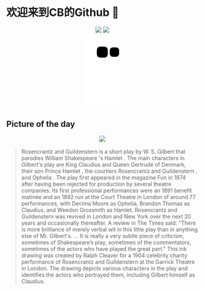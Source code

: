 
# 欢迎来到CB的Github 👋

<div align="center">
  <img height="137px" src="https://github-readme-stats.vercel.app/api?username=SuperCB&show_icons=true&theme=radical" />
  <img height="137px" src="https://github-readme-stats.vercel.app/api/top-langs/?username=SuperCB&hide_title=true&hide_border=true&layout=compact&langs_count=6&text_color=000&icon_color=fff" />
</div>


<div align="center">
    <img src="./contribution-snake/github-contribution-grid-snake.svg" />
</div>



## Picture of the day
<div align="center">
  <img width=400px src="https://upload.wikimedia.org/wikipedia/commons/thumb/2/25/Ralph_Cleaver_-_1904_amateur_performance_of_W.S._Gilbert%27s_Rosencrantz_and_Guildenstern_at_the_Garrick_Theatre%2C_London_-_Image_1.jpg/960px-Ralph_Cleaver_-_1904_amateur_performance_of_W.S._Gilbert%27s_Rosencrantz_and_Guildenstern_at_the_Garrick_Theatre%2C_London_-_Image_1.jpg" />
</div>

>Rosencrantz and Guildenstern  is a short play by  W. S. Gilbert  that parodies  William Shakespeare 's  Hamlet . The main characters in Gilbert's play are  King Claudius  and  Queen Gertrude  of Denmark, their son  Prince Hamlet , the courtiers  Rosencrantz and Guildenstern , and  Ophelia . The play first appeared in the magazine  Fun  in 1874 after having been rejected for production by several theatre companies. Its first professional performances were an 1891 benefit matinée and an 1892 run at the  Court Theatre  in London of around 77 performances, with  Decima Moore  as Ophelia,  Brandon Thomas  as Claudius, and  Weedon Grossmith  as Hamlet.  Rosencrantz and Guildenstern  was revived in London and New York over the next 20 years and occasionally thereafter. A review in  The Times  said: "There is more brilliance of merely verbal wit in this little play than in anything else of Mr. Gilbert's. ... It is really a very subtle piece of criticism, sometimes of Shakespeare’s play, sometimes of the commentators, sometimes of the actors who have played the great part." This ink drawing was created by Ralph Cleaver for a 1904 celebrity charity performance of  Rosencrantz and Guildenstern  at the  Garrick Theatre  in London. The drawing depicts various characters in the play and identifies the actors who portrayed them, including Gilbert himself as Claudius.



